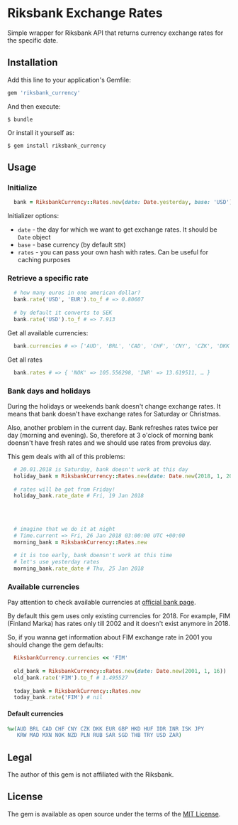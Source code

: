 # Riksbank Exchange Rates

Simple wrapper for Riksbank API that returns currency exchange rates for the specific date.


## Installation

Add this line to your application's Gemfile:

```ruby
gem 'riksbank_currency'
```

And then execute:

    $ bundle

Or install it yourself as:

    $ gem install riksbank_currency

## Usage

### Initialize

```ruby
  bank = RiksbankCurrency::Rates.new(date: Date.yesterday, base: 'USD')
```

Initializer options:

  * `date` - the day for which we want to get exchange rates. It should be `Date` object 
  * `base` - base currency (by default `SEK`)
  * `rates` - you can pass your own hash with rates. Can be useful for caching purposes


### Retrieve a specific rate

```ruby
  # how many euros in one american dollar?
  bank.rate('USD', 'EUR').to_f # => 0.80607
  
  # by default it converts to SEK
  bank.rate('USD').to_f # => 7.913
```

Get all available currencies:

```ruby
  bank.currencies # => ['AUD', 'BRL', 'CAD', 'CHF', 'CNY', 'CZK', 'DKK', 'EUR'...]
```

Get all rates

```ruby
  bank.rates # => { 'NOK' => 105.556298, 'INR' => 13.619511, … }
```

### Bank days and holidays

During the holidays or weekends bank doesn't change exchange rates. It means that
bank doesn't have exchange rates for Saturday or Christmas.

Also, another problem in the current day. Bank refreshes rates twice per day (morning and evening).
So, therefore at 3 o'clock of morning bank doensn't have fresh rates and we should use
rates from prevoius day.

This gem deals with all of this problems:

```ruby
  # 20.01.2018 is Saturday, bank doesn't work at this day
  holiday_bank = RiksbankCurrency::Rates.new(date: Date.new(2018, 1, 20))
  
  # rates will be got from Friday!
  holiday_bank.rate_date # Fri, 19 Jan 2018
  
  
  
  
  # imagine that we do it at night
  # Time.current => Fri, 26 Jan 2018 03:00:00 UTC +00:00 
  morning_bank = RiksbankCurrency::Rates.new
  
  # it is too early, bank doensn't work at this time
  # let's use yesterday rates 
  morning_bank.rate_date # Thu, 25 Jan 2018
```

### Available currencies

Pay attention to check available currencies at [official bank page](http://www.riksbank.se/en/Interest-and-exchange-rates/Series-for-web-services/).

By default this gem uses only existing currencies for 2018. For example, FIM (Finland Marka)
has rates only till 2002 and it doesn't exist anymore in 2018.

So, if you wanna get information about FIM exchange rate in 2001 you should 
change the gem defaults:

```ruby
  RiksbankCurrency.currencies << 'FIM'
  
  old_bank = RiksbankCurrency::Rates.new(date: Date.new(2001, 1, 16))
  old_bank.rate('FIM').to_f # 1.495527
  
  today_bank = RiksbankCurrency::Rates.new
  today_bank.rate('FIM') # nil
```

#### Default currencies

```ruby
%w(AUD BRL CAD CHF CNY CZK DKK EUR GBP HKD HUF IDR INR ISK JPY
   KRW MAD MXN NOK NZD PLN RUB SAR SGD THB TRY USD ZAR)
```

## Legal

The author of this gem is not affiliated with the Riksbank.

## License

The gem is available as open source under the terms of the [MIT License](https://opensource.org/licenses/MIT).
